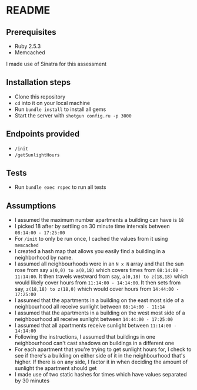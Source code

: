 # README

## Prerequisites
* Ruby 2.5.3
* Memcached

I made use of Sinatra for this assessment

## Installation steps
* Clone this repository
* `cd` into it on your local machine
* Run `bundle install` to install all gems
* Start the server with `shotgun config.ru -p 3000`

## Endpoints provided
* `/init`
* `/getSunlightHours`

## Tests
* Run `bundle exec rspec` to run all tests

## Assumptions
* I assumed the maximum number apartments a building can have is `18`
* I picked 18 after by settling on 30 minute time intervals between `08:14:00 - 17:25:00`
* For `/init` to only be run once, I cached the values from it using `memcached` 
* I created a hash map that allows you easily find a building in a neighborhood by name.
* I assumed all neighbourhoods were in an `N x N` array and that the sun rose from say `a(0,0) to a(0,18)` which covers
times from `08:14:00 - 11:14:00`. It then travels westward from say, `a(0,18) to z(18,18)` which would likely cover
hours from `11:14:00 - 14:14:00`. It then sets from say, `z(18,18) to z(18,0)` which would cover hours from
`14:44:00 - 17:25:00`
* I assumed that the apartments in a building on the east most side of a neighbourhood all receive sunlight 
between `08:14:00 - 11:14`
* I assumed that the apartments in a building on the west most side of a neighbourhood all receive sunlight 
between `14:44:00 - 17:25:00`
* I assumed that all apartments receive sunlight between `11:14:00 - 14:14:00`
* Following the instructions, I assumed that buildings in one neighbourhood can't
cast shadows on buildings in a different one
* For each apartment that you're trying to get sunlight hours for, I check to see if there's a building
on either side of it in the neighbourhood that's higher. If there is on any side, I factor it in when deciding the amount of sunlight
the apartment should get
* I made use of two static hashes for times which have values separated by 30 minutes
